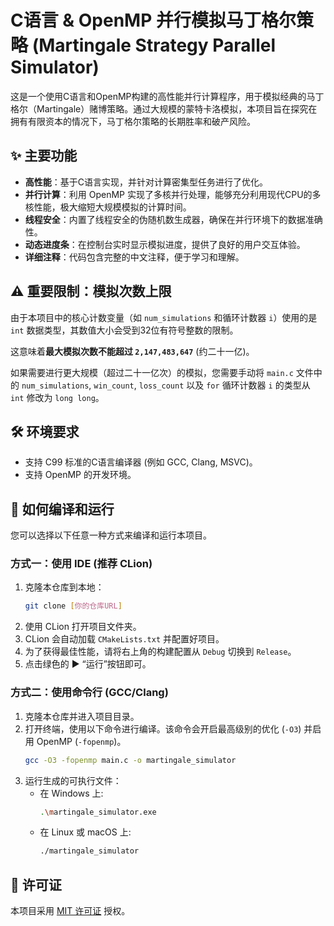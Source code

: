 # C语言 & OpenMP 并行模拟马丁格尔策略 (Martingale Strategy Parallel Simulator)

这是一个使用C语言和OpenMP构建的高性能并行计算程序，用于模拟经典的马丁格尔（Martingale）赌博策略。通过大规模的蒙特卡洛模拟，本项目旨在探究在拥有有限资本的情况下，马丁格尔策略的长期胜率和破产风险。

## ✨ 主要功能

* **高性能**：基于C语言实现，并针对计算密集型任务进行了优化。
* **并行计算**：利用 OpenMP 实现了多核并行处理，能够充分利用现代CPU的多核性能，极大缩短大规模模拟的计算时间。
* **线程安全**：内置了线程安全的伪随机数生成器，确保在并行环境下的数据准确性。
* **动态进度条**：在控制台实时显示模拟进度，提供了良好的用户交互体验。
* **详细注释**：代码包含完整的中文注释，便于学习和理解。

## ⚠️ 重要限制：模拟次数上限

由于本项目中的核心计数变量（如 `num_simulations` 和循环计数器 `i`）使用的是 `int` 数据类型，其数值大小会受到32位有符号整数的限制。

这意味着**最大模拟次数不能超过 `2,147,483,647`** (约二十一亿)。

如果需要进行更大规模（超过二十一亿次）的模拟，您需要手动将 `main.c` 文件中的 `num_simulations`, `win_count`, `loss_count` 以及 `for` 循环计数器 `i` 的类型从 `int` 修改为 `long long`。

## 🛠️ 环境要求

* 支持 C99 标准的C语言编译器 (例如 GCC, Clang, MSVC)。
* 支持 OpenMP 的开发环境。

## 🚀 如何编译和运行

您可以选择以下任意一种方式来编译和运行本项目。

### 方式一：使用 IDE (推荐 CLion)

1.  克隆本仓库到本地：
    ```bash
    git clone [你的仓库URL]
    ```
2.  使用 CLion 打开项目文件夹。
3.  CLion 会自动加载 `CMakeLists.txt` 并配置好项目。
4.  为了获得最佳性能，请将右上角的构建配置从 `Debug` 切换到 `Release`。
5.  点击绿色的 ▶️ “运行”按钮即可。

### 方式二：使用命令行 (GCC/Clang)

1.  克隆本仓库并进入项目目录。
2.  打开终端，使用以下命令进行编译。该命令会开启最高级别的优化 (`-O3`) 并启用 OpenMP (`-fopenmp`)。
    ```bash
    gcc -O3 -fopenmp main.c -o martingale_simulator
    ```
3.  运行生成的可执行文件：
    * 在 Windows 上:
        ```bash
        .\martingale_simulator.exe
        ```
    * 在 Linux 或 macOS 上:
        ```bash
        ./martingale_simulator
        ```

## 📄 许可证

本项目采用 [MIT 许可证](LICENSE) 授权。
